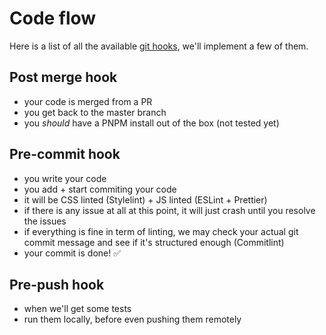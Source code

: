 # Code flow

Here is a list of all the available [git hooks](https://githooks.com/), we'll implement a few of them.

## Post merge hook
- your code is merged from a PR
- you get back to the master branch
- you _should_ have a PNPM install out of the box (not tested yet)

## Pre-commit hook
- you write your code
- you add + start commiting your code
- it will be CSS linted (Stylelint) + JS linted (ESLint + Prettier)
- if there is any issue at all at this point, it will just crash until you resolve the issues
- if everything is fine in term of linting, we may check your actual git commit message and see if it's structured enough (Commitlint)
- your commit is done! ✅

## Pre-push hook
- when we'll get some tests
- run them locally, before even pushing them remotely
